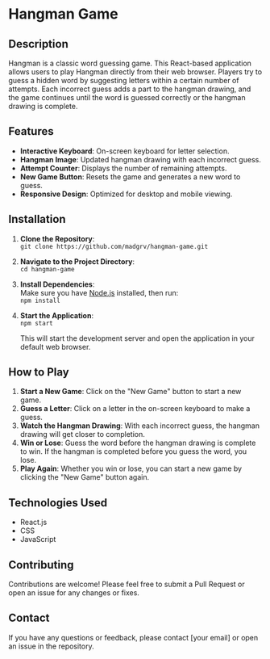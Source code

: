 # Hangman Game

## Description

Hangman is a classic word guessing game. This React-based application allows users to play Hangman directly from their web browser. Players try to guess a hidden word by suggesting letters within a certain number of attempts. Each incorrect guess adds a part to the hangman drawing, and the game continues until the word is guessed correctly or the hangman drawing is complete.

## Features

- **Interactive Keyboard**: On-screen keyboard for letter selection.
- **Hangman Image**: Updated hangman drawing with each incorrect guess.
- **Attempt Counter**: Displays the number of remaining attempts.
- **New Game Button**: Resets the game and generates a new word to guess.
- **Responsive Design**: Optimized for desktop and mobile viewing.

## Installation

1. **Clone the Repository**:  
   `git clone https://github.com/madgrv/hangman-game.git`

2. **Navigate to the Project Directory**:  
   `cd hangman-game`

3. **Install Dependencies**:  
   Make sure you have [Node.js](https://nodejs.org/) installed, then run:  
   `npm install`

4. **Start the Application**:  
   `npm start`

   This will start the development server and open the application in your default web browser.

## How to Play

1. **Start a New Game**: Click on the "New Game" button to start a new game.
2. **Guess a Letter**: Click on a letter in the on-screen keyboard to make a guess.
3. **Watch the Hangman Drawing**: With each incorrect guess, the hangman drawing will get closer to completion.
4. **Win or Lose**: Guess the word before the hangman drawing is complete to win. If the hangman is completed before you guess the word, you lose.
5. **Play Again**: Whether you win or lose, you can start a new game by clicking the "New Game" button again.

## Technologies Used

- React.js
- CSS
- JavaScript

## Contributing

Contributions are welcome! Please feel free to submit a Pull Request or open an issue for any changes or fixes.

## Contact

If you have any questions or feedback, please contact [your email] or open an issue in the repository.
